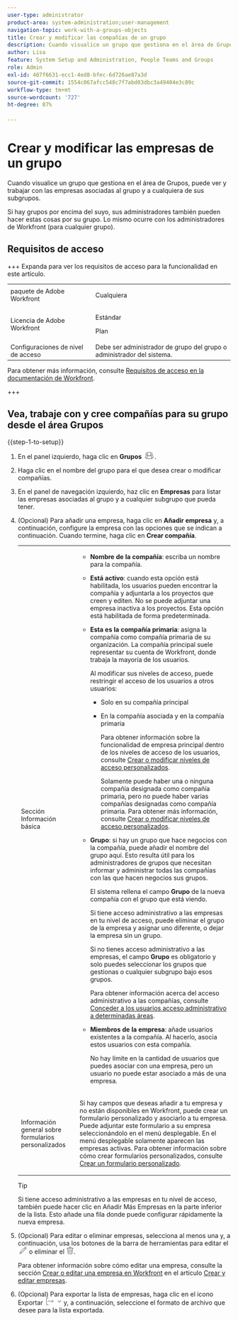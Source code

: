 ```yaml
---
user-type: administrator
product-area: system-administration;user-management
navigation-topic: work-with-a-groups-objects
title: Crear y modificar las compañías de un grupo
description: Cuando visualice un grupo que gestiona en el área de Grupos, puede ver y trabajar con las empresas asociadas al grupo y a cualquiera de sus subgrupos.
author: Lisa
feature: System Setup and Administration, People Teams and Groups
role: Admin
exl-id: 407f6631-ecc1-4ed8-bfec-6d726ae87a3d
source-git-commit: 1554c067afcc548c7f7abd03dbc3a49404e3c89c
workflow-type: tm+mt
source-wordcount: '727'
ht-degree: 87%

---
```


# Crear y modificar las empresas de un grupo

Cuando visualice un grupo que gestiona en el área de Grupos, puede ver y trabajar con las empresas asociadas al grupo y a cualquiera de sus subgrupos.

Si hay grupos por encima del suyo, sus administradores también pueden hacer estas cosas por su grupo. Lo mismo ocurre con los administradores de Workfront (para cualquier grupo).

## Requisitos de acceso

+++ Expanda para ver los requisitos de acceso para la funcionalidad en este artículo.

<table style="table-layout:auto"> 
 <col> 
 <col> 
 <tbody> 
  <tr> 
   <td>paquete de Adobe Workfront</td> 
   <td><p>Cualquiera</p></td> 
  </tr> 
  <tr> 
   <td>Licencia de Adobe Workfront</td> 
   <td><p>Estándar</p>
       <p>Plan</p></td>
  </tr>
  <tr> 
   <td>Configuraciones de nivel de acceso</td> 
   <td>Debe ser administrador de grupo del grupo o administrador del sistema.</td>
  </tr>
 </tbody> 
</table>

Para obtener más información, consulte [Requisitos de acceso en la documentación de Workfront](/help/quicksilver/administration-and-setup/add-users/access-levels-and-object-permissions/access-level-requirements-in-documentation.md).

+++

## Vea, trabaje con y cree compañías para su grupo desde el área Grupos

{{step-1-to-setup}}

1. En el panel izquierdo, haga clic en **Grupos** ![Grupos](assets/groups-icon.png).

1. Haga clic en el nombre del grupo para el que desea crear o modificar compañías.
1. En el panel de navegación izquierdo, haz clic en **Empresas** para listar las empresas asociadas al grupo y a cualquier subgrupo que pueda tener.
1. (Opcional) Para añadir una empresa, haga clic en **Añadir empresa** y, a continuación, configure la empresa con las opciones que se indican a continuación. Cuando termine, haga clic en **Crear compañía**.

   <table style="table-layout:auto"> 
    <col> 
    <col> 
    <tbody> 
     <tr> 
      <td role="rowheader">Sección Información básica</td> 
      <td> 
       <ul> 
        <li> <p><b>Nombre de la compañía</b>: escriba un nombre para la compañía.</p> </li> 
        <li> <p><b>Está activo</b>: cuando esta opción está habilitada, los usuarios pueden encontrar la compañía y adjuntarla a los proyectos que creen y editen. No se puede adjuntar una empresa inactiva a los proyectos. Esta opción está habilitada de forma predeterminada.</p> </li> 
        <li> <p><b>Esta es la compañía primaria</b>: asigna la compañía como compañía primaria de su organización. La compañía principal suele representar su cuenta de Workfront, donde trabaja la mayoría de los usuarios.</p> <p>Al modificar sus niveles de acceso, puede restringir el acceso de los usuarios a otros usuarios:</p> 
         <ul> 
          <li>Solo en su compañía principal</li> 
          <li> <p>En la compañía asociada y en la compañía primaria</p> <p>Para obtener información sobre la funcionalidad de empresa principal dentro de los niveles de acceso de los usuarios, consulte <a href="../../../administration-and-setup/add-users/configure-and-grant-access/create-modify-access-levels.md" class="MCXref xref" data-mc-variable-override="">Crear o modificar niveles de acceso personalizados</a>.</p> <p>Solamente puede haber una o ninguna compañía designada como compañía primaria, pero no puede haber varias compañías designadas como compañía primaria. Para obtener más información, consulte <a href="../../../administration-and-setup/add-users/configure-and-grant-access/create-modify-access-levels.md" class="MCXref xref" data-mc-variable-override="">Crear o modificar niveles de acceso personalizados</a>.</p> </li> 
         </ul> </li> 
        <li> <p><b>Grupo</b>: si hay un grupo que hace negocios con la compañía, puede añadir el nombre del grupo aquí. Esto resulta útil para los administradores de grupos que necesitan informar y administrar todas las compañías con las que hacen negocios sus grupos.</p> <p data-mc-conditions="SnippetConditions-wf-groups.groups">El sistema rellena el campo <strong>Grupo</strong> de la nueva compañía con el grupo que está viendo.</p> <p data-mc-conditions="SnippetConditions-wf-groups.groups">Si tiene acceso administrativo a las empresas en tu nivel de acceso, puede eliminar el grupo de la empresa y asignar uno diferente, o dejar la empresa sin un grupo.</p> <p data-mc-conditions="SnippetConditions-wf-groups.groups">Si no tienes acceso administrativo a las empresas, el campo <strong>Grupo</strong> es obligatorio y solo puedes seleccionar los grupos que gestionas o cualquier subgrupo bajo esos grupos.</p> <p data-mc-conditions="SnippetConditions-wf-groups.groups">Para obtener información acerca del acceso administrativo a las compañías, consulte <a href="../../../administration-and-setup/add-users/configure-and-grant-access/grant-users-admin-access-certain-areas.md" class="MCXref xref" data-mc-variable-override="">Conceder a los usuarios acceso administrativo a determinadas áreas</a>.</p> </li> 
        <li> <p><b>Miembros de la empresa</b>: añade usuarios existentes a la compañía. Al hacerlo, asocia estos usuarios con esta compañía.</p> <p>No hay límite en la cantidad de usuarios que puedes asociar con una empresa, pero un usuario no puede estar asociado a más de una empresa.</p> </li> 
       </ul> </td> 
     </tr>
     <tr> 
      <td role="rowheader">Información general sobre formularios personalizados</td> 
      <td> <p>Si hay campos que deseas añadir a tu empresa y no están disponibles en Workfront, puede crear un formulario personalizado y asociarlo a tu empresa. Puede adjuntar este formulario a su empresa seleccionándolo en el menú desplegable. En el menú desplegable solamente aparecen las empresas activas. Para obtener información sobre cómo crear formularios personalizados, consulte <a href="/help/quicksilver/administration-and-setup/customize-workfront/create-manage-custom-forms/form-designer/design-a-form/design-a-form.md">Crear un formulario personalizado</a>. </p> </td> 
     </tr> 
    </tbody> 
   </table>

   >[!TIP]
   >
   >Si tiene acceso administrativo a las empresas en tu nivel de acceso, también puede hacer clic en Añadir Más Empresas en la parte inferior de la lista. Esto añade una fila donde puede configurar rápidamente la nueva empresa.

1. (Opcional) Para editar o eliminar empresas, selecciona al menos una y, a continuación, usa los botones de la barra de herramientas para editar el ![icono Editar](assets/edit-icon.png) o eliminar el ![icono Eliminar](assets/delete.png).

   Para obtener información sobre cómo editar una empresa, consulte la sección [Crear o editar una empresa en Workfront](../../../administration-and-setup/set-up-workfront/organizational-setup/create-and-edit-companies.md#adding-a-company-to-workfront) en el artículo [Crear y editar empresas](../../../administration-and-setup/set-up-workfront/organizational-setup/create-and-edit-companies.md).

1. (Opcional) Para exportar la lista de empresas, haga clic en el icono Exportar ![Icono Exportar](assets/export.png) y, a continuación, seleccione el formato de archivo que desee para la lista exportada.
